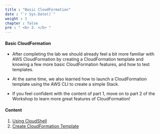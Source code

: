 ```yaml
---
title : "Basic CloudFormation"
date : "`r Sys.Date()`"
weight : 3
chapter : false
pre : " <b> 3. </b> "
---
```


#### Basic CloudFormation

- After completing the lab we should already feel a bit more familiar with AWS CloudFormation by creating a CloudFormation template and knowing a few more basic CloudFormation features, and how to test templates.
    
- At the same time, we also learned how to launch a CloudFormation template using the AWS CLI to create a simple Stack.
    
- If you feel confident with the content of part 1, move on to part 2 of the Workshop to learn more great features of CloudFormation!
    
#### Content

1. [Using CloudShell](./3.1-usingcloudshell)
2. [Create CloudFormation Template](./3.2-createcloudformationtemplate)
